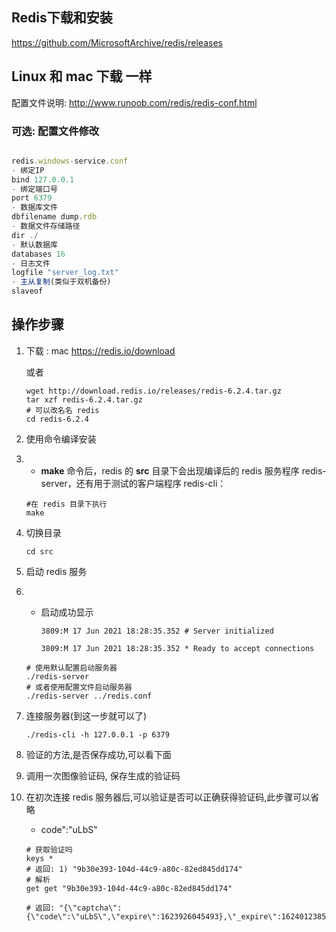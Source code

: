 ## Redis下载和安装

https://github.com/MicrosoftArchive/redis/releases

## Linux 和 mac 下载 一样



配置文件说明:  http://www.runoob.com/redis/redis-conf.html

### 可选: 配置文件修改

```js

redis.windows-service.conf
- 绑定IP
bind 127.0.0.1
- 绑定端口号
port 6379
- 数据库文件
dbfilename dump.rdb
- 数据文件存储路径
dir ./
- 默认数据库
databases 16
- 日志文件
logfile "server_log.txt"
- 主从复制(类似于双机备份)
slaveof
```



## 操作步骤

1. 下载 : mac https://redis.io/download

   或者

   ```shell
   wget http://download.redis.io/releases/redis-6.2.4.tar.gz
   tar xzf redis-6.2.4.tar.gz
   # 可以改名名 redis
   cd redis-6.2.4
   ```

2. 使用命令编译安装

3. -  **make** 命令后，redis 的 **src** 目录下会出现编译后的 redis 服务程序 redis-server，还有用于测试的客户端程序 redis-cli：

   ```shell
   #在 redis 目录下执行
   make
   ```

4. 切换目录

   ```shell
   cd src
   ```

   

5. 启动 redis 服务

6. - 启动成功显示

     `3809:M 17 Jun 2021 18:28:35.352 # Server initialized`

     `3809:M 17 Jun 2021 18:28:35.352 * Ready to accept connections`

   ```shell
   # 使用默认配置启动服务器
   ./redis-server
   # 或者使用配置文件启动服务器
   ./redis-server ../redis.conf
   ```

7. 连接服务器(到这一步就可以了)

   ```shell
   ./redis-cli -h 127.0.0.1 -p 6379
   ```

8. 验证的方法,是否保存成功,可以看下面

9. 调用一次图像验证码, 保存生成的验证码

10. 在初次连接 redis 服务器后,可以验证是否可以正确获得验证码,此步骤可以省略

    - code\":\"uLbS" 

    ```shell
    # 获取验证吗
    keys *
    # 返回: 1) "9b30e393-104d-44c9-a80c-82ed845dd174"
    # 解析
    get get "9b30e393-104d-44c9-a80c-82ed845dd174"
    
    # 返回: "{\"captcha\":{\"code\":\"uLbS\",\"expire\":1623926045493},\"_expire\":1624012385494,\"_maxAge\":86400000}"
    
    ```

    
